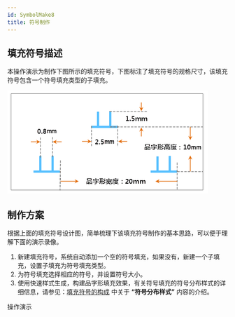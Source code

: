```yaml
---
id: SymbolMake8
title: 符号制作
---
```

## 填充符号描述

本操作演示为制作下图所示的填充符号，下图标注了填充符号的规格尺寸，该填充符号包含一个符号填充类型的子填充。

![](img/SymbolMake8.png)  

  
## 制作方案

根据上面的填充符号设计图，简单梳理下该填充符号制作的基本思路，可以便于理解下面的演示录像。

1. 新建填充符号，系统自动添加一个空的符号填充，如果没有，新建一个子填充，设置子填充为符号填充类型。
2. 为符号填充选择相应的符号，并设置符号大小。
3. 使用快速样式生成，构建品字形填充效果，有关符号填充的符号分布样式的详细信息，请参见：[填充符号的构成](SymFillEditor0) 中关于 **“符号分布样式”** 内容的介绍。

操作演示

